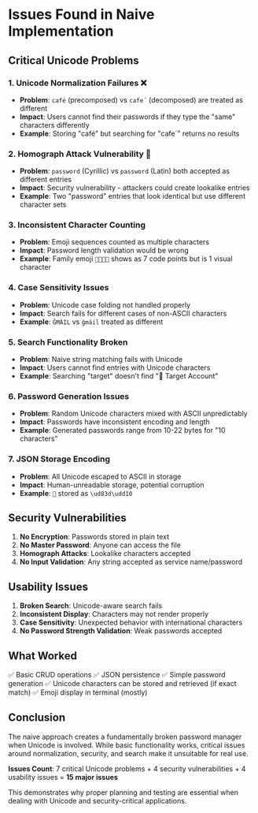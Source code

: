# Issues Found in Naive Implementation

## Critical Unicode Problems

### 1. Unicode Normalization Failures ❌
- **Problem**: `café` (precomposed) vs `cafe´` (decomposed) are treated as different
- **Impact**: Users cannot find their passwords if they type the "same" characters differently
- **Example**: Storing "café" but searching for "cafe´" returns no results

### 2. Homograph Attack Vulnerability 🚨
- **Problem**: `раssword` (Cyrillic) vs `password` (Latin) both accepted as different entries
- **Impact**: Security vulnerability - attackers could create lookalike entries
- **Example**: Two "password" entries that look identical but use different character sets

### 3. Inconsistent Character Counting
- **Problem**: Emoji sequences counted as multiple characters
- **Impact**: Password length validation would be wrong
- **Example**: Family emoji `👨‍👩‍👧‍👦` shows as 7 code points but is 1 visual character

### 4. Case Sensitivity Issues
- **Problem**: Unicode case folding not handled properly
- **Impact**: Search fails for different cases of non-ASCII characters
- **Example**: `ĞMÁIL` vs `ğmáil` treated as different

### 5. Search Functionality Broken
- **Problem**: Naive string matching fails with Unicode
- **Impact**: Users cannot find entries with Unicode characters
- **Example**: Searching "target" doesn't find "🎯 Target Account"

### 6. Password Generation Issues
- **Problem**: Random Unicode characters mixed with ASCII unpredictably
- **Impact**: Passwords have inconsistent encoding and length
- **Example**: Generated passwords range from 10-22 bytes for "10 characters"

### 7. JSON Storage Encoding
- **Problem**: All Unicode escaped to ASCII in storage
- **Impact**: Human-unreadable storage, potential corruption
- **Example**: `🔐` stored as `\ud83d\udd10`

## Security Vulnerabilities

1. **No Encryption**: Passwords stored in plain text
2. **No Master Password**: Anyone can access the file
3. **Homograph Attacks**: Lookalike characters accepted
4. **No Input Validation**: Any string accepted as service name/password

## Usability Issues

1. **Broken Search**: Unicode-aware search fails
2. **Inconsistent Display**: Characters may not render properly
3. **Case Sensitivity**: Unexpected behavior with international characters
4. **No Password Strength Validation**: Weak passwords accepted

## What Worked

✅ Basic CRUD operations
✅ JSON persistence
✅ Simple password generation
✅ Unicode characters can be stored and retrieved (if exact match)
✅ Emoji display in terminal (mostly)

## Conclusion

The naive approach creates a fundamentally broken password manager when Unicode is involved. While basic functionality works, critical issues around normalization, security, and search make it unsuitable for real use.

**Issues Count**: 7 critical Unicode problems + 4 security vulnerabilities + 4 usability issues = **15 major issues**

This demonstrates why proper planning and testing are essential when dealing with Unicode and security-critical applications.